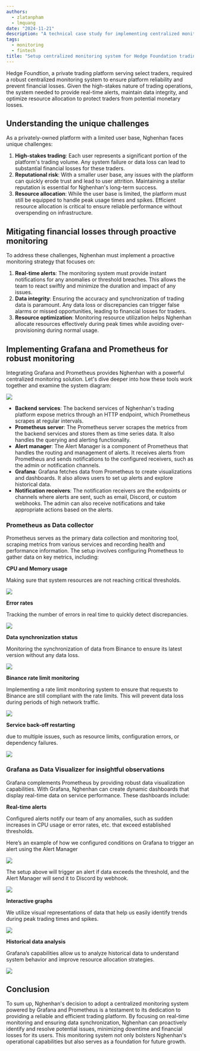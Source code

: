 ```yaml
---
authors:
  - zlatanpham
  - lmquang
date: "2024-11-21"
description: "A technical case study for implementing centralized monitoring for a trading platform using Grafana and Prometheus, focusing on real-time alerts, data integrity, and resource optimization to prevent financial losses."
tags:
  - monitoring
  - fintech
title: "Setup centralized monitoring system for Hedge Foundation trading platform"
---
```


Hedge Foundtion, a private trading platform serving select traders, required a robust centralized monitoring system to ensure platform reliability and prevent financial losses. Given the high-stakes nature of trading operations, the system needed to provide real-time alerts, maintain data integrity, and optimize resource allocation to protect traders from potential monetary losses.

## Understanding the unique challenges

As a privately-owned platform with a limited user base, Nghenhan faces unique challenges:

1. **High-stakes trading**: Each user represents a significant portion of the platform's trading volume. Any system failure or data loss can lead to substantial financial losses for these traders.
2. **Reputational risk**: With a smaller user base, any issues with the platform can quickly erode trust and lead to user attrition. Maintaining a stellar reputation is essential for Nghenhan's long-term success.
3. **Resource allocation**: While the user base is limited, the platform must still be equipped to handle peak usage times and spikes. Efficient resource allocation is critical to ensure reliable performance without overspending on infrastructure.

## Mitigating financial losses through proactive monitoring

To address these challenges, Nghenhan must implement a proactive monitoring strategy that focuses on:

1. **Real-time alerts**: The monitoring system must provide instant notifications for any anomalies or threshold breaches. This allows the team to react swiftly and minimize the duration and impact of any issues.
2. **Data integrity**: Ensuring the accuracy and synchronization of trading data is paramount. Any data loss or discrepancies can trigger false alarms or missed opportunities, leading to financial losses for traders.
3. **Resource optimization**: Monitoring resource utilization helps Nghenhan allocate resources effectively during peak times while avoiding over-provisioning during normal usage.

## Implementing Grafana and Prometheus for robust monitoring

Integrating Grafana and Prometheus provides Nghenhan with a powerful centralized monitoring solution. Let's dive deeper into how these tools work together and examine the system diagram:

![](assets/nghenhan-monitoring-system-diagram.webp)

- **Backend services**: The backend services of Nghenhan's trading platform expose metrics through an HTTP endpoint, which Prometheus scrapes at regular intervals.
- **Prometheus server**: The Prometheus server scrapes the metrics from the backend services and stores them as time series data. It also handles the querying and alerting functionality.
- **Alert manager**: The Alert Manager is a component of Prometheus that handles the routing and management of alerts. It receives alerts from Prometheus and sends notifications to the configured receivers, such as the admin or notification channels.
- **Grafana**: Grafana fetches data from Prometheus to create visualizations and dashboards. It also allows users to set up alerts and explore historical data.
- **Notification receivers**: The notification receivers are the endpoints or channels where alerts are sent, such as email, Discord, or custom webhooks. The admin can also receive notifications and take appropriate actions based on the alerts.

### Prometheus as Data collector

Prometheus serves as the primary data collection and monitoring tool, scraping metrics from various services and recording health and performance information. The setup involves configuring Prometheus to gather data on key metrics, including:

**CPU and Memory usage**

Making sure that system resources are not reaching critical thresholds.

![](assets/nghenhan-cpu-usage.webp)

**Error rates**

Tracking the number of errors in real time to quickly detect discrepancies.

![](assets/nghenhan-error-rate.webp)

**Data synchronization status**

Monitoring the synchronization of data from Binance to ensure its latest version without any data loss.

![](assets/data-sync-status.webp)

**Binance rate limit monitoring**

Implementing a rate limit monitoring system to ensure that requests to Binance are still compliant with the rate limits. This will prevent data loss during periods of high network traffic.

![](assets/nghenhan-binance-rate-limit.webp)

**Service back-off restarting**

due to multiple issues, such as resource limits, configuration errors, or dependency failures.

![](assets/nghenhan-service-back-off-restarting.webp)

### Grafana as Data Visualizer for insightful observations

Grafana complements Prometheus by providing robust data visualization capabilities. With Grafana, Nghenhan can create dynamic dashboards that display real-time data on service performance. These dashboards include:

**Real-time alerts**

Configured alerts notify our team of any anomalies, such as sudden increases in CPU usage or error rates, etc. that exceed established thresholds.

Here’s an example of how we configured conditions on Grafana to trigger an alert using the Alert Manager

![](assets/nghenhan-real-time-alert.webp)

The setup above will trigger an alert if data exceeds the threshold, and the Alert Manager will send it to Discord by webhook.

![](assets/nghenhan-discord-alert.webp)

**Interactive graphs**

We utilize visual representations of data that help us easily identify trends during peak trading times and spikes.

![](assets/nghenhan-interactive-graph.webp)

**Historical data analysis**

Grafana’s capabilities allow us to analyze historical data to understand system behavior and improve resource allocation strategies.

![](assets/nghenhan-historical-analytics.webp)

## Conclusion

To sum up, Nghenhan's decision to adopt a centralized monitoring system powered by Grafana and Prometheus is a testament to its dedication to providing a reliable and efficient trading platform. By focusing on real-time monitoring and ensuring data synchronization, Nghenhan can proactively identify and resolve potential issues, minimizing downtime and financial losses for its users. This monitoring system not only bolsters Nghenhan's operational capabilities but also serves as a foundation for future growth.
